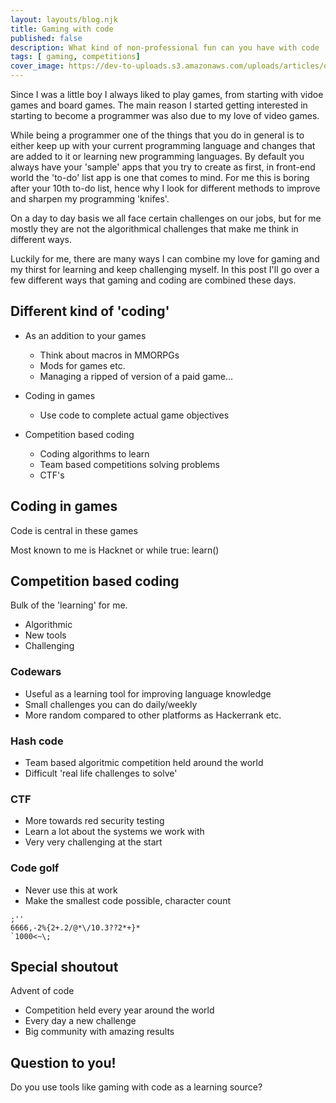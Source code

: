 ```yaml
---
layout: layouts/blog.njk
title: Gaming with code
published: false
description: What kind of non-professional fun can you have with code
tags: [ gaming, competitions]
cover_image: https://dev-to-uploads.s3.amazonaws.com/uploads/articles/osspoqv5wv14tcztry7j.jpeg
---
```


Since I was a little boy I always liked to play games, from starting with vidoe games and board games.
The main reason I started getting interested in starting to become a programmer was also due to my love of video games.

While being a programmer one of the things that you do in general is to either keep up with your current programming language and changes that are added to it or learning new programming languages.
By default you always have your 'sample' apps that you try to create as first, in front-end world the 'to-do' list app is one that comes to mind.
For me this is boring after your 10th to-do list, hence why I look for different methods to improve and sharpen my programming 'knifes'.

On a day to day basis we all face certain challenges on our jobs, but for me mostly they are not the algorithmical challenges that make me think in different ways.

Luckily for me, there are many ways I can combine my love for gaming and my thirst for learning and keep challenging myself.
In this post I'll go over a few different ways that gaming and coding are combined these days.

## Different kind of 'coding'

- As an addition to your games
  - Think about macros in MMORPGs
  - Mods for games etc.
  - Managing a ripped of version of a paid game...

- Coding in games
  - Use code to complete actual game objectives

- Competition based coding
  - Coding algorithms to learn
  - Team based competitions solving problems
  - CTF's

## Coding in games

Code is central in these games

Most known to me is Hacknet or while true: learn()

## Competition based coding

Bulk of the 'learning' for me.
- Algorithmic
- New tools
- Challenging

### Codewars

- Useful as a learning tool for improving language knowledge
- Small challenges you can do daily/weekly
- More random compared to other platforms as Hackerrank etc.


### Hash code

- Team based algoritmic competition held around the world
- Difficult 'real life challenges to solve'

### CTF

- More towards red security testing
- Learn a lot about the systems we work with
- Very very challenging at the start

### Code golf

- Never use this at work
- Make the smallest code possible, character count

```
;''
6666,-2%{2+.2/@*\/10.3??2*+}*
`1000<~\;
```

## Special shoutout

Advent of code
- Competition held every year around the world
- Every day a new challenge
- Big community with amazing results

## Question to you!

Do you use tools like gaming with code as a learning source?
